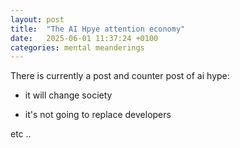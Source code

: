 ```yaml
---
layout: post
title:  "The AI Hpye attention economy"
date:   2025-06-01 11:37:24 +0100
categories: mental meanderings
---
```


There is currently a post and counter post of ai hype:

- it will change society

- it's not going to replace developers

etc ..